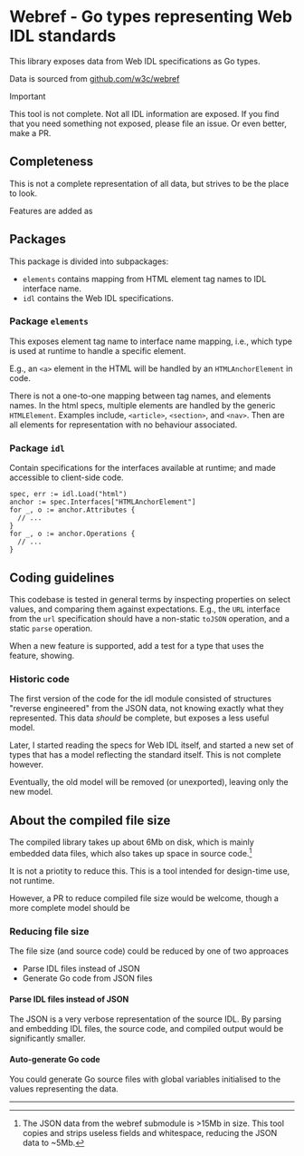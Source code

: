 # Webref - Go types representing Web IDL standards

This library exposes data from Web IDL specifications as Go types.

Data is sourced from [github.com/w3c/webref](https://github.com/w3c/webref)

> [!IMPORTANT]
>
> This tool is not complete. Not all IDL information are exposed. If you find
> that you need something not exposed, please file an issue. Or even better,
> make a PR.

## Completeness

This is not a complete representation of all data, but strives to be the place
to look.

Features are added as 

## Packages

This package is divided into subpackages:

- `elements` contains mapping from HTML element tag names to IDL interface name.
- `idl` contains the Web IDL specifications.

### Package `elements`

This exposes element tag name to interface name mapping, i.e., which type is
used at runtime to handle a specific element.

E.g., an `<a>` element in the HTML will be handled by an `HTMLAnchorElement` in
code.

There is not a one-to-one mapping between tag names, and elements names. In
the html specs, multiple elements are handled by the generic `HTMLElement`.
Examples include, `<article>`, `<section>`, and `<nav>`. Then are all elements
for representation with no behaviour associated.

### Package `idl`

Contain specifications for the interfaces available at runtime; and made
accessible to client-side code.

```
spec, err := idl.Load("html")
anchor := spec.Interfaces["HTMLAnchorElement"]
for _, o := anchor.Attributes {
  // ...
}
for _, o := anchor.Operations {
  // ...
}
```

## Coding guidelines

This codebase is tested in general terms by inspecting properties on select
values, and comparing them against expectations. E.g., the `URL` interface from
the `url` specification should have a non-static `toJSON` operation, and a
static `parse` operation.

When a new feature is supported, add a test for a type that uses the feature,
showing.

### Historic code

The first version of the code for the idl module consisted of structures
"reverse engineered" from the JSON data, not knowing exactly what they
represented. This data _should_ be complete, but exposes a less useful model.

Later, I started reading the specs for Web IDL itself, and started a new set of
types that has a model reflecting the standard itself. This is not complete
however.

Eventually, the old model will be removed (or unexported), leaving only the new
model.

## About the compiled file size

The compiled library takes up about 6Mb on disk, which is mainly embedded data
files, which also takes up space in source code.[^1]

It is not a priotity to reduce this. This is a tool intended for design-time
use, not runtime.

However, a PR to reduce compiled file size would be welcome, though a more
complete model should be 

### Reducing file size

The file size (and source code) could be reduced by one of two approaces

- Parse IDL files instead of JSON
- Generate Go code from JSON files

#### Parse IDL files instead of JSON

The JSON is a very verbose representation of the source IDL. By parsing and
embedding IDL files, the source code, and compiled output would be significantly
smaller.

#### Auto-generate Go code

You could generate Go source files with global variables initialised to the
values representing the data.

---

[^1]: The JSON data from the webref submodule is >15Mb in size. This tool copies
    and strips useless fields and whitespace, reducing the JSON data to ~5Mb.
